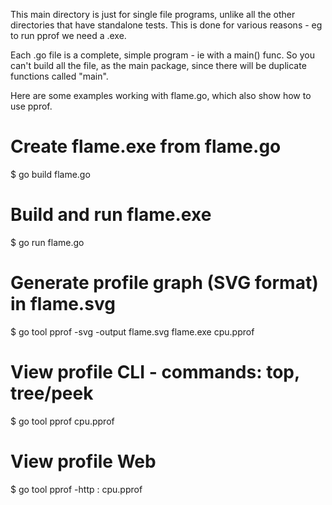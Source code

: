 This main directory is just for single file programs, unlike all the other directories that have standalone tests.  This is done for various reasons - eg to run pprof we need a .exe.

Each .go file is a complete, simple program - ie with a main() func.  So you can't build all the file, as the main package, since there will be duplicate functions called "main".

Here are some examples working with flame.go, which also show how to use pprof.

# Create flame.exe from flame.go
$ go build flame.go

# Build and run flame.exe
$ go run flame.go

# Generate profile graph (SVG format) in flame.svg
$ go tool pprof -svg -output flame.svg flame.exe cpu.pprof

# View profile CLI - commands: top, tree/peek
$ go tool pprof cpu.pprof

# View profile Web
$ go tool pprof -http : cpu.pprof

